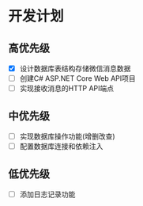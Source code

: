 # 开发计划

## 高优先级
- [x] 设计数据库表结构存储微信消息数据
- [ ] 创建C# ASP.NET Core Web API项目
- [ ] 实现接收消息的HTTP API端点

## 中优先级
- [ ] 实现数据库操作功能(增删改查)
- [ ] 配置数据库连接和依赖注入

## 低优先级
- [ ] 添加日志记录功能